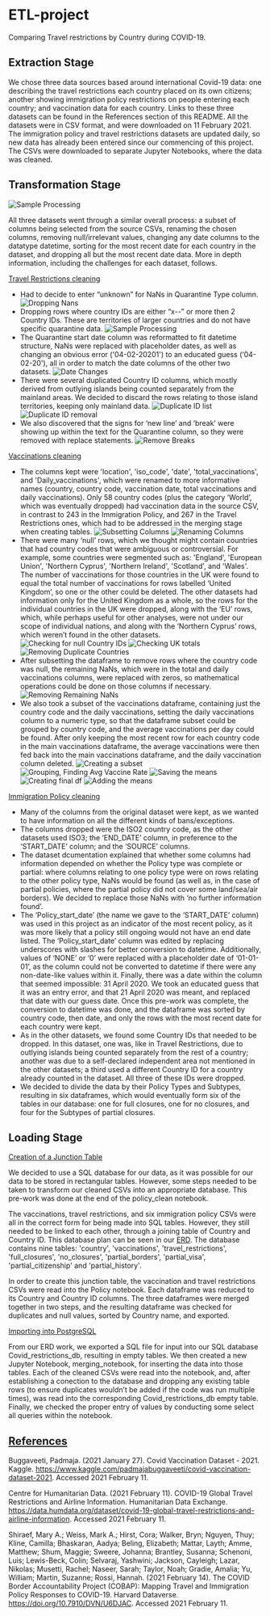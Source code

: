 # ETL-project #
Comparing Travel restrictions by Country during COVID-19. 


## Extraction Stage 
We chose three data sources based around international Covid-19 data: one describing the travel restrictions each country placed on its own citizens; another showing immigration policy restrictions on people entering each country; and vaccination data for each country. Links to these three datasets can be found in the References section of this README. All the datasets were in CSV format, and were downloaded on 11 February 2021. The immigration policy and travel restrictions datasets are updated daily, so new data has already been entered since our commencing of this project. The CSVs were downloaded to separate Jupyter Notebooks, where the data was cleaned. 

## Transformation Stage 

![Sample Processing](/images/sampleProcessing.png)

All three datasets went through a similar overall process: a subset of columns being selected from the source CSVs, renaming the chosen columns, removing null/irrelevant values, changing any date columns to the datatype datetime, sorting for the most recent date for each country in the dataset, and dropping all but the most recent date data. More in depth information, including the challenges for each dataset, follows. 

<ins>Travel Restrictions cleaning</ins>
* Had to decide to enter “unknown” for NaNs in Quarantine Type column. 
![Dropping Nans](/images/TravRes_removeNans.png)
* Dropping rows where country IDs are either “x--” or more then 2 Country IDs. These are territories of larger countries and do not have specific quarantine data.
![Sample Processing](/images/TravRes_dupIDs.png)
* The Quarantine start date column was reformatted to fit datetime structure, NaNs were replaced with placeholder dates, as well as changing an obvious error ('04-02-20201') to an educated guess (‘04-02-20'), all in order to match the date columns of the other two datasets.
![Date Changes](/images/TravRes_dateReplace.png)
* There were several duplicated Country ID columns, which mostly derived from outlying islands being counted separately from the mainland areas. We decided to discard the rows relating to those island territories, keeping only mainland data. 
![Duplicate ID list](/images/TravRes_dupIDs.png)
![Duplicate ID removal](/images/TravRes_dropDups.png)
* We also discovered that the signs for ‘new line’ and ‘break’ were showing up within the text for the Quarantine column, so they were removed with replace statements. 
![Remove Breaks](/images/TravRes_removeInlineBreaks.png)


<ins>Vaccinations cleaning</ins>
* The columns kept were 'location', 'iso_code', 'date', 'total_vaccinations', and 'Daily_vaccinations', which were renamed to more informative names (country, country code, vaccination date, total vaccinations and daily vaccinations). Only 58 country codes (plus the category ‘World’, which was eventually dropped) had vaccination data in the source CSV, in contrast to 243 in the Immigration Policy, and 267 in the Travel Restrictions ones, which had to be addressed in the merging stage when creating tables.
![Subsetting Columns](/images/vacc_colSubset.png)
![Renaming Columns](/images/vacc_colRename.png)
* There were many ‘null’ rows, which we thought might contain countries that had country codes that were ambiguous or controversial. For example, some countries were segmented such as: 'England', 'European Union', 'Northern Cyprus', 'Northern Ireland',  'Scotland', and 'Wales'. The number of vaccinations for those countries in the UK were found to equal the total number of vaccinations for rows labelled ‘United Kingdom’, so one or the other could be deleted. The other datasets had information only for the United Kingdom as a whole, so the rows for the individual countries in the UK were dropped, along with the ‘EU’ rows, which, while perhaps useful for other analyses, were not under our scope of individual nations, and along with the ‘Northern Cyprus’ rows, which weren’t found in the other datasets. 
![Checking for null Country IDs](/images/vacc_vacc_nullCountryIDs.png)
![Checking UK totals](/images/vacc_checkingUKcountries.png)
![Removing Duplicate Countries](/images/vacc_droppingnullCountryIDs.png)
* After subsetting the dataframe to remove rows where the country code was null, the remaining NaNs, which were in the total and daily vaccinations columns, were replaced with zeros, so mathematical operations could be done on those columns if necessary. 
![Removing Remaining NaNs](/images/vacc_nansToZeros.png)
* We also took a subset of the vaccinations dataframe, containing just the country code and the daily vaccinations, setting the daily vaccinations column to a numeric type, so that the dataframe subset could be grouped by country code, and the average vaccinations per day could be found. After only keeping the most recent row for each country code in the main vaccinations dataframe, the average vaccinations were then fed back into the main vaccinations dataframe, and the daily vaccination column deleted.
![Creating a subset](/images/vacc_subsetDF.png)
![Grouping, Finding Avg Vaccine Rate](/images/vacc_groupbyCountryID.png)
![Saving the means](/images/vacc_dailyVaccMean.png)
![Creating final df](/images/vacc_createLastDateDF.png)
![Adding the means](/images/vacc_addAvgVacc.png)

<ins>Immigration Policy cleaning</ins>
* Many of the columns from the original dataset were kept, as we wanted to have information on all the different kinds of bans/exceptions.
* The columns dropped were the ISO2 country code, as the other datasets used ISO3; the ‘END_DATE’ column, in preference to the ‘START_DATE’ column; and the ‘SOURCE’ columns. 
* The dataset dcumentation explained that whether some columns had information depended on whether the Policy type was complete or partial: where columns relating to one policy type were on rows relating to the other policy type, NaNs would be found (as well as, in the case of partial policies, where the partial policy did not cover some land/sea/air borders). We decided to replace those NaNs with ‘no further information found’. 
* The ‘Policy_start_date’ (the name we gave to the ‘START_DATE’ column) was used in this project as an indicator of the most recent policy, as it was more likely that a policy still ongoing would not have an end date listed. The ‘Policy_start_date’ column was edited by replacing underscores with slashes for better conversion to datetime. Additionally, values of ‘NONE’ or ‘0’ were replaced with a placeholder date of ‘01-01-01’, as the column could not be converted to datetime if there were any non-date-like values within it. Finally, there was a date within the column that seemed impossible: 31 April 2020. We took an educated guess that it was an entry error, and that 21 April 2020 was meant, and replaced that date with our guess date. Once this pre-work was complete, the conversion to datetime was done, and the dataframe was sorted by country code, then date, and only the rows with the most recent date for each country were kept. 
* As in the other datasets, we found some Country IDs that needed to be dropped. In this dataset, one was, like in Travel Restrictions, due to outlying islands being counted separately from the rest of a country; another was due to a self-declared independent area not mentioned in the other datasets; a third used a different Country ID for a country already counted in the dataset. All three of these IDs were dropped.
* We decided to divide the data by their Policy Types and Subtypes, resulting in six dataframes, which would eventually form six of the tables in our database: one for full closures, one for no closures, and four for the Subtypes of partial closures. 


## Loading Stage
<ins>Creation of a Junction Table</ins>

We decided to use a SQL database for our data, as it was possible for our data to be stored in rectangular tables. However, some steps needed to be taken to transform our cleaned CSVs into an appropriate database. This pre-work was done at the end of the policy_clean notebook. 

The vaccinations, travel restrictions, and six immigration policy CSVs were all in the correct form for being made into SQL tables. However, they still needed to be linked to each other, through a joining table of Country and Country ID. This database plan can be seen in our [ERD](Covid_restrictions_ERD.png). The database contains nine tables: 'country', 'vaccinations', 'travel_restrictions', 'full_closures', 'no_closures', 'partial_borders', 'partial_visa', 'partial_citizenship' and 'partial_history'. 

In order to create this junction table, the vaccination and travel restrictions CSVs were read into the Policy notebook. Each dataframe was reduced to its Country and Country ID columns. The three dataframes were merged together in two steps, and the resulting dataframe was checked for duplicates and null values, sorted by Country name, and exported.

<ins>Importing into PostgreSQL</ins>

From our ERD work, we exported a SQL file for input into our SQL database Covid_restrictions_db, resulting in empty tables. We then created a new Jupyter Notebook, merging_notebook, for inserting the data into those tables. Each of the cleaned CSVs were read into the notebook, and, after establishing a conection to the database and dropping any existing table rows (to ensure duplicates wouldn’t be added if the code was run multiple times), was read into the corresponding Covid_restrictions_db empty table. Finally, we checked the proper entry of values by conducting some select all queries within the notebook. 


## <ins> References</ins>

Buggaveeti, Padmaja. (2021 January 27). Covid Vaccination Dataset - 2021. Kaggle. https://www.kaggle.com/padmajabuggaveeti/covid-vaccination-dataset-2021. Accessed 2021 February 11. 

Centre for Humanitarian Data. (2021 February 11). COVID-19 Global Travel Restrictions and Airline Information. Humanitarian Data Exchange. https://data.humdata.org/dataset/covid-19-global-travel-restrictions-and-airline-information. Accessed 2021 February 11. 

Shiraef, Mary A.; Weiss, Mark A.; Hirst, Cora; Walker, Bryn; Nguyen, Thuy; Kline, Camilla; Bhaskaran, Aadya; Beling, Elizabeth; Mattar, Layth; Amme, Matthew; Shum, Maggie; Sweere, Johanna; Brantley, Susanna; Schenoni, Luis; Lewis-Beck, Colin; Selvaraj, Yashwini; Jackson, Cayleigh; Lazar, Nikolas; Musetti, Rachel; Naseer, Sarah; Taylor, Noah; Gradie, Amalia; Yu, William; Martin, Suzanne; Rossi, Hannah. (2021 February 14). The COVID Border Accountability Project (COBAP): Mapping Travel and Immigration Policy Responses to COVID-19. Harvard Dataverse. https://doi.org/10.7910/DVN/U6DJAC. Accessed 2021 February 11.

